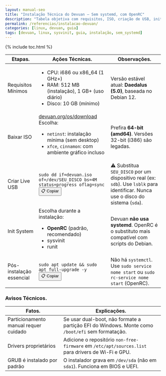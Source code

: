 ```yaml
---
layout: manual-seo
title: "Instalação Técnica do Devuan – Sem systemd, com OpenRC"
description: "Tabela objetiva com requisitos, ISO, criação de USB, init system e pós-instalação — sem linguagem informal, só referência técnica."
permalink: /referencias/instalacao-devuan/
categories: [linux, devuan, guia]
tags: [devuan, linux, sysvinit, guia, instalação, sem_systemd]
---
```



{% include toc.html %}

          
<section class="post-content">
  <table class="evergreen-table">
    <thead>
      <tr>
        <th>Etapas.</th>
        <th>Ações Técnicas.</th>
        <th>Observações.</th>
      </tr>
    </thead>
    <tbody>
      <tr>
        <td data-label="Etapa">Requisitos Mínimos</td>
        <td data-label="Ação Técnica">
          <ul>
            <li>CPU: i686 ou x86_64 (1 GHz+)</li>
            <li>RAM: 512 MB (instalação), 1 GB+ (uso diário)</li>
            <li>Disco: 10 GB (mínimo)</li>
          </ul>
        </td>
        <td data-label="Observação">Versão estável atual: <strong>Daedalus (5.0)</strong>, baseada no Debian 12.</td>
      </tr>
      <tr>
        <td data-label="Etapa">Baixar ISO</td>
        <td data-label="Ação Técnica">
          <a href="https://www.devuan.org/os/download" target="_blank" rel="noopener noreferrer">devuan.org/os/download</a><br>
          Escolha:
          <ul>
            <li><code>netinst</code>: instalação mínima (sem desktop)</li>
            <li><code>xfce</code>, <code>cinnamon</code>: com ambiente gráfico incluso</li>
          </ul>
        </td>
        <td data-label="Observação">Prefira <strong>64-bit (amd64)</strong>. Versões 32-bit (i386) são legadas.</td>
      </tr>
      <tr>
        <td data-label="Etapa">Criar Live USB</td>
        <td data-label="Ação Técnica">
          <code>sudo dd if=devuan.iso of=/dev/SEU_DISCO bs=4M status=progress oflag=sync</code>
          <button class="copy-btn" data-command="sudo dd if=devuan.iso of=/dev/SEU_DISCO bs=4M status=progress oflag=sync">📋 Copiar</button>
        </td>
        <td data-label="Observação">⚠️ Substitua <code>SEU_DISCO</code> por um dispositivo real (ex: <code>sdb</code>). Use <code>lsblk</code> para identificar. Nunca use o disco do sistema (<code>sda</code>).</td>
      </tr>
      <tr>
        <td data-label="Etapa">Init System</td>
        <td data-label="Ação Técnica">
          Escolha durante a instalação:
          <ul>
            <li><strong>OpenRC</strong> (padrão, recomendado)</li>
            <li>sysvinit</li>
            <li>runit</li>
          </ul>
        </td>
        <td data-label="Observação">Devuan <strong>não usa systemd</strong>. OpenRC é o substituto mais compatível com scripts do Debian.</td>
      </tr>
      <tr>
        <td data-label="Etapa">Pós-instalação essencial</td>
        <td data-label="Ação Técnica">
          <code>sudo apt update && sudo apt full-upgrade -y</code>
          <button class="copy-btn" data-command="sudo apt update && sudo apt full-upgrade -y">📋 Copiar</button>
        </td>
        <td data-label="Observação">Não há <code>systemctl</code>. Use <code>sudo service nome start</code> ou <code>sudo rc-service nome start</code> (OpenRC).</td>
      </tr>
    </tbody>
  </table>

  <h3 id="avisos">Avisos Técnicos.</h3>
  <table class="evergreen-table">
    <thead>
      <tr>
        <th>Fatos.</th>
        <th>Explicações.</th>
      </tr>
    </thead>
    <tbody>
      <tr>
        <td data-label="Fato">Particionamento manual requer cuidado</td>
        <td data-label="Explicação">Se usar dual-boot, não formate a partição EFI do Windows. Monte como <code>/boot/efi</code> sem formatação.</td>
      </tr>
      <tr>
        <td data-label="Fato">Drivers proprietários</td>
        <td data-label="Explicação">Adicione o repositório <code>non-free-firmware</code> em <code>/etc/apt/sources.list</code> para drivers de Wi-Fi e GPU.</td>
      </tr>
      <tr>
        <td data-label="Fato">GRUB é instalado por padrão</td>
        <td data-label="Explicação">O instalador grava em <code>/dev/sda</code> (não em <code>sda1</code>). Funciona em BIOS e UEFI.</td>
      </tr>
    </tbody>
  </table>
</section>

 

